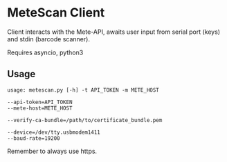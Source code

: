 
MeteScan Client
===============

Client interacts with the Mete-API,
awaits user input from serial port (keys) and 
stdin (barcode scanner).

Requires asyncio, python3


## Usage

    usage: metescan.py [-h] -t API_TOKEN -m METE_HOST

    --api-token=API_TOKEN
    --mete-host=METE_HOST

    --verify-ca-bundle=/path/to/certificate_bundle.pem

    --device=/dev/tty.usbmodem1411
    --baud-rate=19200

Remember to always use https.


